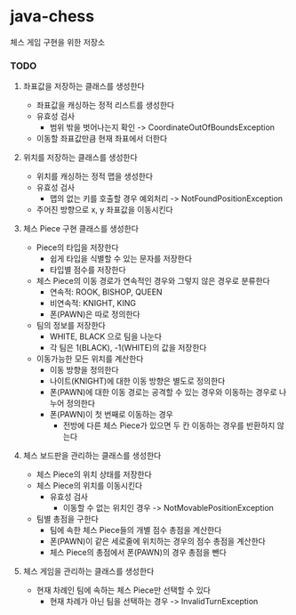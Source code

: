 # java-chess
체스 게임 구현을 위한 저장소

### TODO
1. 좌표값을 저장하는 클래스를 생성한다
    * 좌표값을 캐싱하는 정적 리스트를 생성한다 
    * 유효성 검사
        * 범위 밖을 벗어나는지 확인 -> CoordinateOutOfBoundsException
    * 이동할 좌표값만큼 현재 좌표에서 더한다
    
2. 위치를 저장하는 클래스를 생성한다
    * 위치를 캐싱하는 정적 맵을 생성한다
    * 유효성 검사
        * 맵의 없는 키를 호출할 경우 예외처리 -> NotFoundPositionException
    * 주어진 방향으로 x, y 좌표값을 이동시킨다
    
3. 체스 Piece 구현 클래스를 생성한다
    * Piece의 타입을 저장한다
        * 쉽게 타입을 식별할 수 있는 문자를 저장한다
        * 타입별 점수를 저장한다
    * 체스 Piece의 이동 경로가 연속적인 경우와 그렇지 않은 경우로 분류한다
        * 연속적: ROOK, BISHOP, QUEEN
        * 비연속적: KNIGHT, KING
        * 폰(PAWN)은 따로 정의한다
    * 팀의 정보를 저장한다
        * WHITE, BLACK 으로 팀을 나눈다
        * 각 팀은 1(BLACK), -1(WHITE)의 값을 저장한다
    * 이동가능한 모든 위치를 계산한다
        * 이동 방향을 정의한다
        * 나이트(KNIGHT)에 대한 이동 방향은 별도로 정의한다
        * 폰(PAWN)에 대한 이동 경로는 공격할 수 있는 경우와 이동하는 경우로 나누어 정의한다
        * 폰(PAWN)이 첫 번째로 이동하는 경우
            * 전방에 다른 체스 Piece가 있으면 두 칸 이동하는 경우를 반환하지 않는다
    
4. 체스 보드판을 관리하는 클래스를 생성한다
    * 체스 Piece의 위치 상태를 저장한다
    * 체스 Piece의 위치를 이동시킨다
        * 유효성 검사
            * 이동할 수 없는 위치인 경우 -> NotMovablePositionException
    * 팀별 총점을 구한다
        * 팀에 속한 체스 Piece들의 개별 점수 총점을 계산한다 
        * 폰(PAWN)이 같은 세로줄에 위치하는 경우의 점수 총점을 계산한다
        * 체스 Piece의 총점에서 폰(PAWN)의 경우 총점을 뺀다
            
5. 체스 게임을 관리하는 클래스를 생성한다
    * 현재 차례인 팀에 속하는 체스 Piece만 선택할 수 있다
        * 현재 차례가 아닌 팀을 선택하는 경우 -> InvalidTurnException